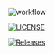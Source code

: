 ![workflow](https://github.com/sd-napier/SET08103-Group-1/actions/workflows/Coursework_Workflow.yml/badge.svg)

[![LICENSE](https://img.shields.io/github/license/sd-napier/devops.svg?style=flat-square)](https://github.com/sd-napier/SET08103-Group-1/blob/master/LICENSE)

[![Releases](https://img.shields.io/github/release/sd-napier/SET08103-Group-1/all.svg?style=flat-square)](https://github.com/sd-napier/SET08103-Group-1/releases)
